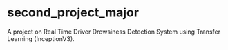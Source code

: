 # second_project_major
A project on Real Time Driver Drowsiness Detection System using Transfer Learning (InceptionV3).
